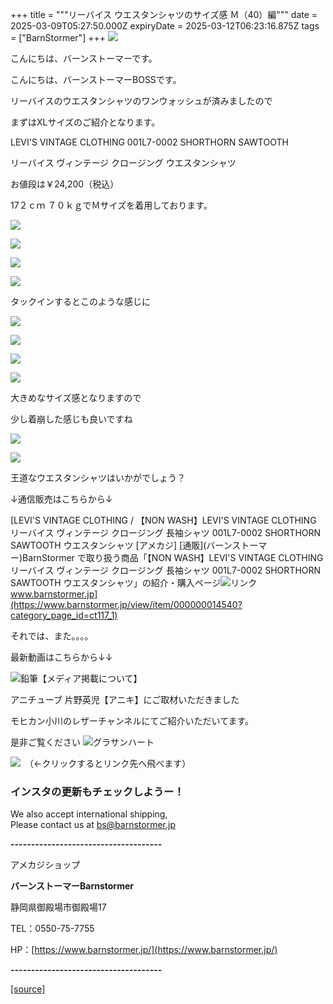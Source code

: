 +++
title = """リーバイス ウエスタンシャツのサイズ感 Ｍ（40）編"""
date = 2025-03-09T05:27:50.000Z
expiryDate = 2025-03-12T06:23:16.875Z
tags = ["BarnStormer"]
+++
[![](https://stat.ameba.jp/user_images/20231023/16/barnstormer-go/b2/03/p/o0420015015354743273.png)](https://ameblo.jp/barnstormer-go/entry-12825670498.html)

こんにちは、バーンストーマーです。

こんにちは、バーンストーマーBOSSです。

リーバイスのウエスタンシャツのワンウォッシュが済みましたので

まずはXLサイズのご紹介となります。

LEVI'S VINTAGE CLOTHING 001L7-0002 SHORTHORN SAWTOOTH

リーバイス ヴィンテージ クロージング ウエスタンシャツ

お値段は￥24,200（税込）

17２ｃｍ ７０ｋｇでＭサイズを着用しております。

[![](https://stat.ameba.jp/user_images/20250309/11/barnstormer-go/32/75/j/o0466070015552544027.jpg)](https://stat.ameba.jp/user_images/20250309/11/barnstormer-go/32/75/j/o0466070015552544027.jpg)

[![](https://stat.ameba.jp/user_images/20250309/11/barnstormer-go/76/0c/j/o0466070015552544030.jpg)](https://stat.ameba.jp/user_images/20250309/11/barnstormer-go/76/0c/j/o0466070015552544030.jpg)

[![](https://stat.ameba.jp/user_images/20250309/11/barnstormer-go/e7/75/j/o0466070015552544032.jpg)](https://stat.ameba.jp/user_images/20250309/11/barnstormer-go/e7/75/j/o0466070015552544032.jpg)

[![](https://stat.ameba.jp/user_images/20250309/11/barnstormer-go/d5/ea/j/o0466070015552544034.jpg)](https://stat.ameba.jp/user_images/20250309/11/barnstormer-go/d5/ea/j/o0466070015552544034.jpg)

タックインするとこのような感じに

[![](https://stat.ameba.jp/user_images/20250309/11/barnstormer-go/5c/99/j/o0466070015552544038.jpg)](https://stat.ameba.jp/user_images/20250309/11/barnstormer-go/5c/99/j/o0466070015552544038.jpg)

[![](https://stat.ameba.jp/user_images/20250309/11/barnstormer-go/b9/aa/j/o0466070015552544040.jpg)](https://stat.ameba.jp/user_images/20250309/11/barnstormer-go/b9/aa/j/o0466070015552544040.jpg)

[![](https://stat.ameba.jp/user_images/20250309/11/barnstormer-go/db/29/j/o0466070015552544042.jpg)](https://stat.ameba.jp/user_images/20250309/11/barnstormer-go/db/29/j/o0466070015552544042.jpg)

[![](https://stat.ameba.jp/user_images/20250309/11/barnstormer-go/66/3b/j/o0466070015552544021.jpg)](https://stat.ameba.jp/user_images/20250309/11/barnstormer-go/66/3b/j/o0466070015552544021.jpg)

大きめなサイズ感となりますので

少し着崩した感じも良いですね

[![](https://stat.ameba.jp/user_images/20250309/11/barnstormer-go/d2/79/j/o0466070015552544024.jpg)](https://stat.ameba.jp/user_images/20250309/11/barnstormer-go/d2/79/j/o0466070015552544024.jpg)

[![](https://stat.ameba.jp/user_images/20250309/11/barnstormer-go/ab/74/j/o0466070015552544025.jpg)](https://stat.ameba.jp/user_images/20250309/11/barnstormer-go/ab/74/j/o0466070015552544025.jpg)

王道なウエスタンシャツはいかがでしょう？

↓通信販売はこちらから↓

[LEVI'S VINTAGE CLOTHING / 【NON WASH】LEVI'S VINTAGE CLOTHING リーバイス ヴィンテージ クロージング 長袖シャツ 001L7-0002 SHORTHORN SAWTOOTH ウエスタンシャツ \[アメカジ\] \[通販\](バーンストーマー)BarnStormer で取り扱う商品「【NON WASH】LEVI'S VINTAGE CLOTHING リーバイス ヴィンテージ クロージング 長袖シャツ 001L7-0002 SHORTHORN SAWTOOTH ウエスタンシャツ」の紹介・購入ページ![リンク](https://c.stat100.ameba.jp/ameblo/symbols/v3.20.0/svg/gray/editor_link.svg)www.barnstormer.jp](https://www.barnstormer.jp/view/item/000000014540?category_page_id=ct117_1)

それでは、また。。。。

最新動画はこちらから↓↓

![鉛筆](https://stat100.ameba.jp/blog/ucs/img/char/char3/519.png)【メディア掲載について】

アニチューブ 片野英児【アニキ】にご取材いただきました

モヒカン小川のレザーチャンネルにてご紹介いただいてます。

是非ご覧ください ![グラサンハート](https://stat100.ameba.jp/blog/ucs/img/char/char3/148.png)

[![](https://stat.ameba.jp/user_images/20230412/16/barnstormer-go/6a/23/p/o0108010815269242493.png)](https://www.instagram.com/barnstormer_daily/)　（←クリックするとリンク先へ飛べます）

### インスタの更新もチェックしようー！

We also accept international shipping,  
Please contact us at bs@barnstormer.jp

**\-------------------------------------**

アメカジショップ

**バーンストーマーBarnstormer**

静岡県御殿場市御殿場17

TEL：0550-75-7755

HP：[https://www.barnstormer.jp/](https://www.barnstormer.jp/)

**\-------------------------------------**

[[source]](https://ameblo.jp/barnstormer-go/entry-12889261523.html)
